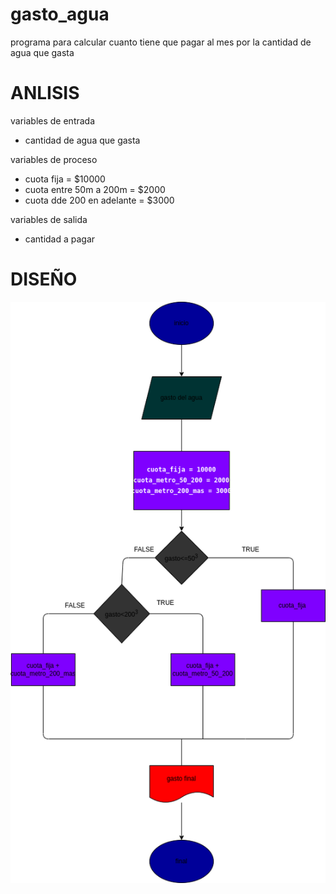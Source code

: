 # gasto_agua

programa para calcular cuanto tiene que pagar al mes por la cantidad de agua que gasta

# ANLISIS

variables de entrada

- cantidad de agua que gasta

variables de proceso
- cuota fija = $10000
- cuota entre 50m a 200m = $2000
- cuota dde 200 en adelante = $3000

variables de salida
- cantidad a pagar

# DISEÑO
![Diagrama de flujo](diagrama.png "diagrama de flujo")
